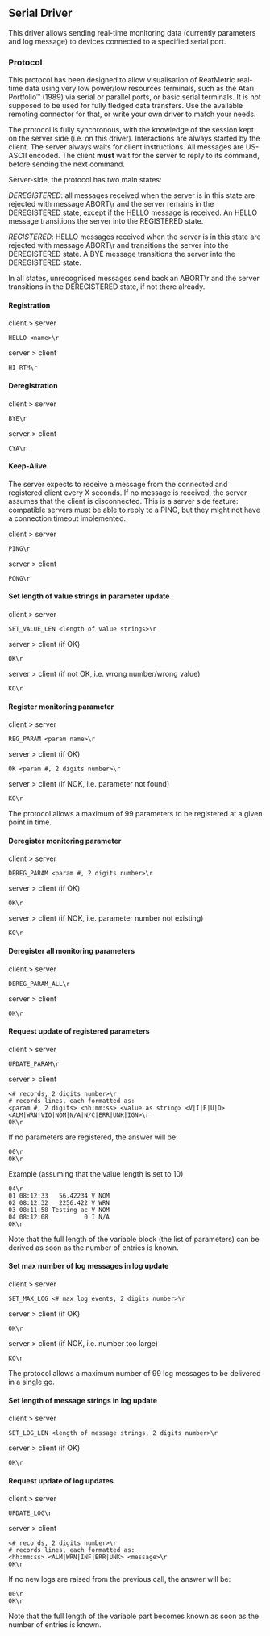 ## Serial Driver
This driver allows sending real-time monitoring data (currently parameters and log message) to devices connected 
to a specified serial port.

### Protocol
This protocol has been designed to allow visualisation of ReatMetric real-time data using very low power/low 
resources terminals, such as the Atari Portfolio™ (1989) via serial or parallel ports, or basic serial terminals. 
It is not supposed to be used for fully fledged data transfers. Use the available remoting connector for that, 
or write your own driver to match your needs.

The protocol is fully synchronous, with the knowledge of the session kept on the server side (i.e. on this driver). 
Interactions are always started by the client. The server always waits for client instructions. All messages are 
US-ASCII encoded. The client **must** wait for the server to reply to its command, before sending the next command.

Server-side, the protocol has two main states:

*DEREGISTERED*: all messages received when the server is in this state are rejected with message ABORT\r 
and the server remains in the DEREGISTERED state, except if the HELLO message is received. An HELLO message 
transitions the server into the REGISTERED state.

*REGISTERED*: HELLO messages received when the server is in this state are rejected with message ABORT\r 
and transitions the server into the DEREGISTERED state. A BYE message transitions the server into the DEREGISTERED 
state.

In all states, unrecognised messages send back an ABORT\r and the server transitions in the DEREGISTERED state,
if not there already.

#### Registration

client > server

    HELLO <name>\r

server > client

    HI RTM\r
    
#### Deregistration

client > server

	BYE\r

server > client

	CYA\r

#### Keep-Alive

The server expects to receive a message from the connected and registered client every X seconds. If no message is 
received, the server assumes that the client is disconnected. This is a server side feature: compatible servers must be 
able to reply to a PING, but they might not have a connection timeout implemented.

client > server

	PING\r

server > client

	PONG\r

#### Set length of value strings in parameter update

client > server

	SET_VALUE_LEN <length of value strings>\r

server > client (if OK)

	OK\r
	
server > client (if not OK, i.e. wrong number/wrong value)
    
   	KO\r

#### Register monitoring parameter

client > server

	REG_PARAM <param name>\r

server > client (if OK)

	OK <param #, 2 digits number>\r

server > client (if NOK, i.e. parameter not found)

	KO\r

The protocol allows a maximum of 99 parameters to be registered at a given point in time.

#### Deregister monitoring parameter

client > server

	DEREG_PARAM <param #, 2 digits number>\r

server > client (if OK)

	OK\r

server > client (if NOK, i.e. parameter number not existing)

	KO\r

#### Deregister all monitoring parameters

client > server

	DEREG_PARAM_ALL\r

server > client

	OK\r

#### Request update of registered parameters

client > server

	UPDATE_PARAM\r

server > client

	<# records, 2 digits number>\r
	# records lines, each formatted as: 
	<param #, 2 digits> <hh:mm:ss> <value as string> <V|I|E|U|D> <ALM|WRN|VIO|NOM|N/A|N/C|ERR|UNK|IGN>\r
	OK\r

If no parameters are registered, the answer will be:

    00\r
    OK\r
	
Example (assuming that the value length is set to 10)

	04\r
	01 08:12:33   56.42234 V NOM
    02 08:12:32   2256.422 V WRN
    03 08:11:58 Testing ac V NOM
    04 08:12:08          0 I N/A
    OK\r

Note that the full length of the variable block (the list of parameters) can be derived as soon as the number of entries is known.

#### Set max number of log messages in log update

client > server

	SET_MAX_LOG <# max log events, 2 digits number>\r

server > client (if OK)

	OK\r

server > client (if NOK, i.e. number too large)

	KO\r

The protocol allows a maximum number of 99 log messages to be delivered in a single go.

#### Set length of message strings in log update

client > server

	SET_LOG_LEN <length of message strings, 2 digits number>\r

server > client (if OK)

	OK\r

#### Request update of log updates

client > server

	UPDATE_LOG\r

server > client

	<# records, 2 digits number>\r
	# records lines, each formatted as: 
	<hh:mm:ss> <ALM|WRN|INF|ERR|UNK> <message>\r
	OK\r

If no new logs are raised from the previous call, the answer will be:

    00\r
    OK\r

Note that the full length of the variable part becomes known as soon as the number of entries is known.
